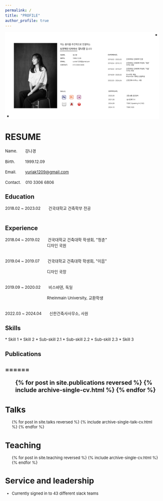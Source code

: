 ```yaml
---
permalink: /
title: "PROFILE"
author_profile: true
---
```


<img src='/images/2.png'>

<h1>RESUME</h1>

  
<font size="2">Name.&nbsp;&nbsp;&nbsp;&nbsp;&nbsp;&nbsp;&nbsp;강나경<br>  
Birth.&nbsp;&nbsp;&nbsp;&nbsp;&nbsp;&nbsp;&nbsp;&nbsp;&nbsp;1999.12.09<br>  
Email.&nbsp;&nbsp;&nbsp;&nbsp;&nbsp;&nbsp;&nbsp;&nbsp;yuriak1209@gmail.com<br>  
Contact.&nbsp;&nbsp;&nbsp;&nbsp;010 3306 6806<br>


<h2>Education</h2>

  
<font size="2">2018.02 ~ 2023.02&emsp;&emsp;건국대학교 건축학부 전공<br>
<br>


<h2>Experience</h2>

  
<font size="2"><p style="font-weight:normal;">2018.04 ~ 2019.02&emsp;&emsp;건국대학교 건축대학 학생회, "청춘"<br>
<font size="2">&emsp;&emsp;&emsp;&emsp;&emsp;&emsp;&emsp;&emsp;&nbsp;&nbsp;&emsp;&emsp;디자인 국원<br>  
<br>
<font size="2">2019.04 ~ 2019.07&emsp;&emsp;건국대학교 건축대학 학생회, "이음"<br>  
<font size="2">&emsp;&emsp;&emsp;&emsp;&emsp;&emsp;&emsp;&emsp;&nbsp;&emsp;&emsp;&nbsp;디자인 국장<br>  
<br>
<font size="2">2019.09 ~ 2020.02&emsp;&emsp;비스바덴, 독일<br>  
<font size="2">&emsp;&emsp;&emsp;&emsp;&emsp;&emsp;&emsp;&emsp;&emsp;&emsp;&nbsp;&nbsp;Rheinmain University, 교환학생<br>  
<br>
<font size="2">2022.03 ~ 2024.04&emsp;&emsp;신한건축사사무소, 사원<br>  
  
<h2>Skills</h2>
* Skill 1
* Skill 2
  * Sub-skill 2.1
  * Sub-skill 2.2
  * Sub-skill 2.3
* Skill 3

<h2>Publications<h2>
======
  <ul>{% for post in site.publications reversed %}
    {% include archive-single-cv.html %}
  {% endfor %}</ul>
  
Talks
======
  <ul>{% for post in site.talks reversed %}
    {% include archive-single-talk-cv.html  %}
  {% endfor %}</ul>
  
Teaching
======
  <ul>{% for post in site.teaching reversed %}
    {% include archive-single-cv.html %}
  {% endfor %}</ul>
  
Service and leadership
======
* Currently signed in to 43 different slack teams
